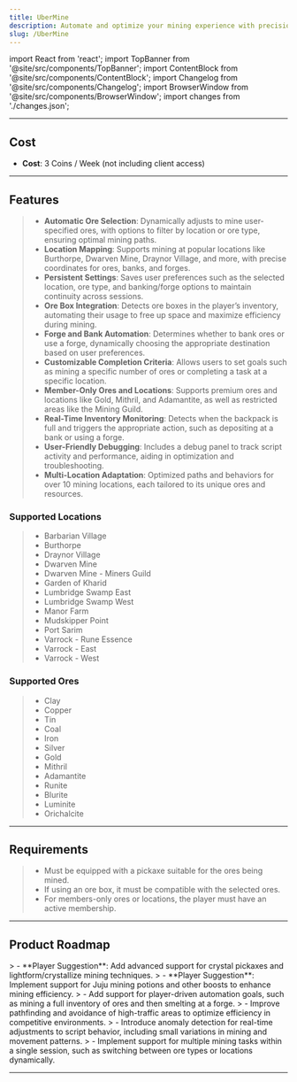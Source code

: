 ```yaml
---
title: UberMine
description: Automate and optimize your mining experience with precision, advanced features, and ease of use.
slug: /UberMine
---
```


import React from 'react';
import TopBanner from '@site/src/components/TopBanner';
import ContentBlock from '@site/src/components/ContentBlock';
import Changelog from '@site/src/components/Changelog';
import BrowserWindow from '@site/src/components/BrowserWindow';
import changes from './changes.json';


<TopBanner title="UberMine" version="v1.0.0" author="Uberith" skill="Mining">
</TopBanner>

---

## Cost

<ContentBlock title="Cost">

 - **Cost**: 3 Coins / Week (not including client access)

</ContentBlock>

---

## Features

<ContentBlock title="Features">

> - **Automatic Ore Selection**: Dynamically adjusts to mine user-specified ores, with options to filter by location or ore type, ensuring optimal mining paths.  
> - **Location Mapping**: Supports mining at popular locations like Burthorpe, Dwarven Mine, Draynor Village, and more, with precise coordinates for ores, banks, and forges.  
> - **Persistent Settings**: Saves user preferences such as the selected location, ore type, and banking/forge options to maintain continuity across sessions.  
> - **Ore Box Integration**: Detects ore boxes in the player’s inventory, automating their usage to free up space and maximize efficiency during mining.  
> - **Forge and Bank Automation**: Determines whether to bank ores or use a forge, dynamically choosing the appropriate destination based on user preferences.  
> - **Customizable Completion Criteria**: Allows users to set goals such as mining a specific number of ores or completing a task at a specific location.  
> - **Member-Only Ores and Locations**: Supports premium ores and locations like Gold, Mithril, and Adamantite, as well as restricted areas like the Mining Guild.  
> - **Real-Time Inventory Monitoring**: Detects when the backpack is full and triggers the appropriate action, such as depositing at a bank or using a forge.
> - **User-Friendly Debugging**: Includes a debug panel to track script activity and performance, aiding in optimization and troubleshooting.  
> - **Multi-Location Adaptation**: Optimized paths and behaviors for over 10 mining locations, each tailored to its unique ores and resources.  

### Supported Locations

> - Barbarian Village  
> - Burthorpe  
> - Draynor Village  
> - Dwarven Mine  
> - Dwarven Mine - Miners Guild  
> - Garden of Kharid  
> - Lumbridge Swamp East  
> - Lumbridge Swamp West  
> - Manor Farm  
> - Mudskipper Point  
> - Port Sarim  
> - Varrock - Rune Essence  
> - Varrock - East  
> - Varrock - West  

### Supported Ores

> - Clay  
> - Copper  
> - Tin  
> - Coal  
> - Iron  
> - Silver  
> - Gold  
> - Mithril  
> - Adamantite  
> - Runite  
> - Blurite  
> - Luminite  
> - Orichalcite  

</ContentBlock>

---

## Requirements

<ContentBlock title="Requirements">

> - Must be equipped with a pickaxe suitable for the ores being mined.  
> - If using an ore box, it must be compatible with the selected ores.  
> - For members-only ores or locations, the player must have an active membership.  

</ContentBlock>

---

## Product Roadmap

<ContentBlock title="Product Roadmap">
> - **Player Suggestion**: Add advanced support for crystal pickaxes and lightform/crystallize mining techniques.  
> - **Player Suggestion**: Implement support for Juju mining potions and other boosts to enhance mining efficiency.  
> - Add support for player-driven automation goals, such as mining a full inventory of ores and then smelting at a forge.  
> - Improve pathfinding and avoidance of high-traffic areas to optimize efficiency in competitive environments.  
> - Introduce anomaly detection for real-time adjustments to script behavior, including small variations in mining and movement patterns.  
> - Implement support for multiple mining tasks within a single session, such as switching between ore types or locations dynamically.  

</ContentBlock>

---

<Changelog changes={changes} />
